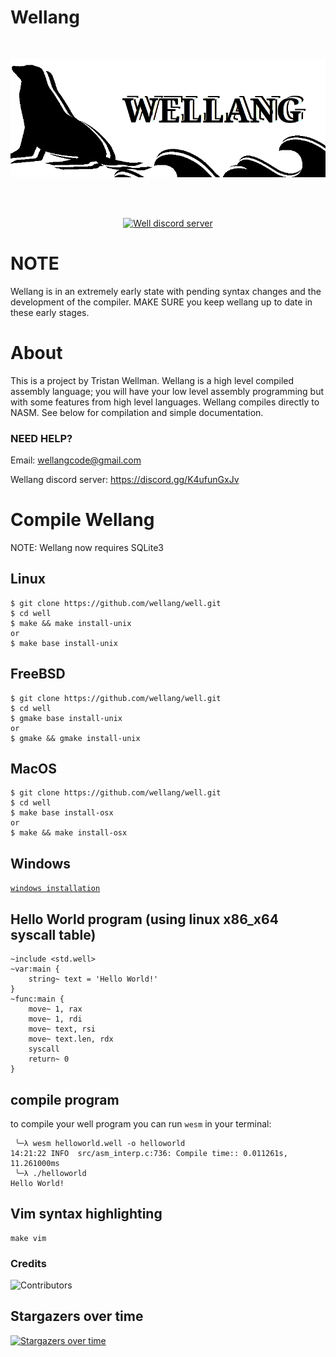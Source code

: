 # Wellang

<div align="center">
  <br />
  <p>
    <a href="https://github.com/wellang/wellang.git"><img src="https://github.com/wellang/well/blob/main/wellang.png" width="800" alt="wellang" /></a>
  </p>
  <br />
  <p>
    <br> <a href="https://discord.gg/3mdNFb8ZyE"><img src="https://img.shields.io/discord/957338481108074517?color=5865F2&logo=discord&logoColor=white" alt="Well discord server" /></a> </br>
  </p>
</div>

# NOTE

Wellang is in an extremely early state with pending syntax changes and the development of the compiler. MAKE SURE you keep wellang up to date in these early stages.

# About
	
 This is a project by Tristan Wellman. Wellang is a high level compiled assembly language; you will have your low level assembly programming but with some features from high level languages. Wellang compiles directly to NASM. See below for compilation and simple documentation.

### NEED HELP?

Email: wellangcode@gmail.com

Wellang discord server: https://discord.gg/K4ufunGxJv

# Compile Wellang

NOTE: Wellang now requires SQLite3

## Linux

```
$ git clone https://github.com/wellang/well.git
$ cd well
$ make && make install-unix
or
$ make base install-unix
```

## FreeBSD

```
$ git clone https://github.com/wellang/well.git
$ cd well
$ gmake base install-unix
or
$ gmake && gmake install-unix
```

## MacOS

```
$ git clone https://github.com/wellang/well.git
$ cd well
$ make base install-osx
or
$ make && make install-osx
```

## Windows

[`windows installation`](windows/WINDOWS.md)

## Hello World program (using linux x86_x64 syscall table)

```
~include <std.well>
~var:main {
	string~ text = 'Hello World!'
}
~func:main {
	move~ 1, rax
	move~ 1, rdi
	move~ text, rsi
	move~ text.len, rdx
	syscall
	return~ 0
}
```

## compile program
to compile your well program you can run ``wesm`` in your terminal:
```
 ╰─λ wesm helloworld.well -o helloworld
14:21:22 INFO  src/asm_interp.c:736: Compile time:: 0.011261s, 11.261000ms
 ╰─λ ./helloworld
Hello World!
```

## Vim syntax highlighting
```
make vim
```

### Credits
![Contributors](https://contrib.rocks/image?repo=wellang/well)

## Stargazers over time

[![Stargazers over time](https://starchart.cc/wellang/well.svg)](https://starchart.cc/wellang/well)

